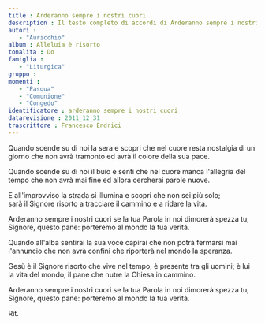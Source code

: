```yaml
--- 
title : Arderanno sempre i nostri cuori
description : Il testo completo di accordi di Arderanno sempre i nostri cuori. Inseriscila nel tuo canzoniere!
autori : 
   - "Auricchio"
album : Alleluia è risorto
tonalita : Do
famiglia : 
   - "Liturgica"
gruppo : 
momenti : 
   - "Pasqua"
   - "Comunione"
   - "Congedo"
identificatore : arderanno_sempre_i_nostri_cuori
datarevisione : 2011_12_31
trascrittore : Francesco Endrici
--- 
```




Quando scende su di noi la sera e scopri che 
nel cuore resta nostalgia
di un giorno che non avrà tramonto
ed avrà il colore della sua pace. 


Quando scende su di noi il buio e senti che
nel cuore manca l'allegria
del tempo che non avrà mai fine
ed allora cercherai parole nuove.  


E all'improvviso la strada si illumina
e scopri che non sei più solo;  
sarà il Signore risorto a tracciare il cammino 
e a ridare la vita. 


Arderanno sempre i nostri cuori 
se la tua Parola in noi dimorerà 
spezza tu, Signore, questo pane: 
porteremo al mondo la tua verità.


Quando all'alba sentirai la sua voce capirai
che non potrà fermarsi mai
l'annuncio che non avrà confini
che riporterà nel mondo la speranza.  


Gesù è il Signore risorto che vive nel tempo,
è presente tra gli uomini; 
è lui la vita del mondo,
il pane che nutre la Chiesa in cammino. 


Arderanno sempre i nostri cuori 
se la tua Parola in noi dimorerà 
spezza tu, Signore, questo pane: 
porteremo al mondo la tua verità.


Rit. 


